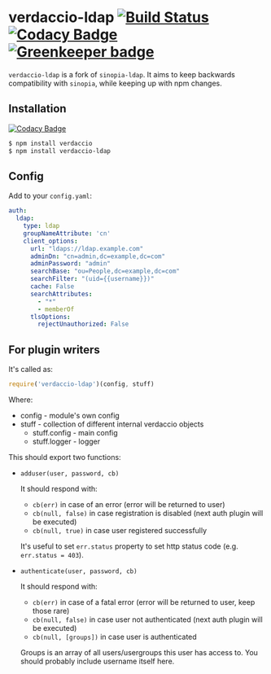 # verdaccio-ldap [![Build Status](https://travis-ci.org/Alexandre-io/verdaccio-ldap.svg?branch=master)](https://travis-ci.org/Alexandre-io/verdaccio-ldap) [![Codacy Badge](https://api.codacy.com/project/badge/Grade/b15683d154d44347bccc4360d48436a7)](https://www.codacy.com/app/alexandre_io/verdaccio-ldap?utm_source=github.com&amp;utm_medium=referral&amp;utm_content=Alexandre-io/verdaccio-ldap&amp;utm_campaign=Badge_Grade) [![Greenkeeper badge](https://badges.greenkeeper.io/Alexandre-io/verdaccio-ldap.svg)](https://greenkeeper.io/)

`verdaccio-ldap` is a fork of `sinopia-ldap`. It aims to keep backwards compatibility with `sinopia`, while keeping up with npm changes.

## Installation

[![Codacy Badge](https://api.codacy.com/project/badge/Grade/b15683d154d44347bccc4360d48436a7)](https://www.codacy.com/app/alexandre_io/verdaccio-ldap?utm_source=github.com&utm_medium=referral&utm_content=Alexandre-io/verdaccio-ldap&utm_campaign=badger)

```sh
$ npm install verdaccio
$ npm install verdaccio-ldap
```

## Config

Add to your `config.yaml`:

```yaml
auth:
  ldap:
    type: ldap
    groupNameAttribute: 'cn'
    client_options:
      url: "ldaps://ldap.example.com"
      adminDn: "cn=admin,dc=example,dc=com"
      adminPassword: "admin"
      searchBase: "ou=People,dc=example,dc=com"
      searchFilter: "(uid={{username}})"
      cache: False
      searchAttributes:
        - "*"
        - memberOf
      tlsOptions:
        rejectUnauthorized: False
```

## For plugin writers

It's called as:

```js
require('verdaccio-ldap')(config, stuff)
```

Where:

 - config - module's own config
 - stuff - collection of different internal verdaccio objects
   - stuff.config - main config
   - stuff.logger - logger

This should export two functions:

 - `adduser(user, password, cb)`
   
   It should respond with:
    - `cb(err)` in case of an error (error will be returned to user)
    - `cb(null, false)` in case registration is disabled (next auth plugin will be executed)
    - `cb(null, true)` in case user registered successfully
   
   It's useful to set `err.status` property to set http status code (e.g. `err.status = 403`).

 - `authenticate(user, password, cb)`
   
   It should respond with:
    - `cb(err)` in case of a fatal error (error will be returned to user, keep those rare)
    - `cb(null, false)` in case user not authenticated (next auth plugin will be executed)
    - `cb(null, [groups])` in case user is authenticated
   
   Groups is an array of all users/usergroups this user has access to. You should probably include username itself here.
   
